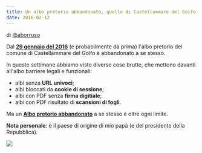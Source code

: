 ```yaml
---
title: Un albo pretorio abbandonato, quello di Castellammare del Golfo
date: 2016-02-12
---
```


di [@aborruso](https://twitter.com/aborruso)

Dal [**29 gennaio del 2016**](https://www.facebook.com/comunecastellammaredelgolfo/posts/10153475485148163) (e probabilmente da prima) l'albo pretorio del comune di Castellammare del Golfo è abbandonato a se stesso. 

In queste settimane abbiamo visto diverse cose brutte, che mettono davanti all'albo barriere legali e funzionali:

- albi senza **URL univoci**;
- albi bloccati da **cookie di sessione**;
- albi con PDF senza **firma digitiale**;
- albi con PDF risultato di **scansioni di fogli**.

Ma un **[Albo pretorio abbandonato](http://www.comune.castellammare.tp.it/atti/albo_pretorio.php)** a se stesso è oltre ogni limite.

**Nota personale**: è il paese di origine di mio papà (e del presidente della Repubblica).

![](http://i.imgur.com/kBuJ7zp.png)